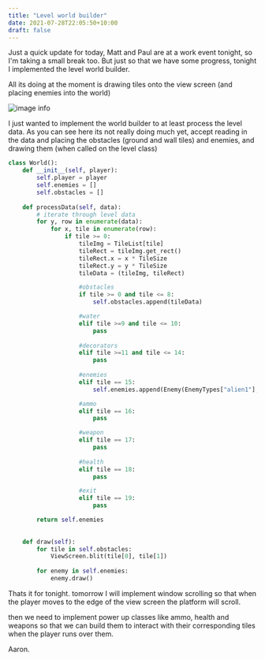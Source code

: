 ```yaml
---
title: "Level world builder"
date: 2021-07-28T22:05:50+10:00
draft: false
---
```


Just a quick update for today, Matt and Paul are at a work event tonight, so I'm taking a small break too. But just so that we have some progress, tonight I implemented the level world builder.

All its doing at the moment is drawing tiles onto the view screen (and placing enemies into the world)

![image info](https://pygamesummerjam.devsintheshed.com/images/levelWorld.png) 

I just wanted to implement the world builder to at least process the level data.
As you can see here its not really doing much yet, accept reading in the data and placing the obstacles (ground and wall tiles) and enemies, and drawing them (when called on the level class)

```python
class World():
    def __init__(self, player):
        self.player = player
        self.enemies = []
        self.obstacles = []
    
    def processData(self, data):
        # iterate through level data
        for y, row in enumerate(data):
            for x, tile in enumerate(row):
                if tile >= 0:
                    tileImg = TileList[tile]
                    tileRect = tileImg.get_rect()
                    tileRect.x = x * TileSize
                    tileRect.y = y * TileSize
                    tileData = (tileImg, tileRect)

                    #obstacles
                    if tile >= 0 and tile <= 8:
                        self.obstacles.append(tileData)

                    #water
                    elif tile >=9 and tile <= 10:
                        pass 
                    
                    #decorators
                    elif tile >=11 and tile <= 14:
                        pass 
                    
                    #enemies
                    elif tile == 15:
                        self.enemies.append(Enemy(EnemyTypes["alien1"], tileRect.x, tileRect.y, 2, self.player))

                    #ammo
                    elif tile == 16:
                        pass

                    #weapon
                    elif tile == 17:
                        pass
                    
                    #health
                    elif tile == 18:
                        pass

                    #exit
                    elif tile == 19:
                        pass

        return self.enemies
                
    
    def draw(self):
        for tile in self.obstacles:
            ViewScreen.blit(tile[0], tile[1])
        
        for enemy in self.enemies:
            enemy.draw()
```

Thats it for tonight. tomorrow I will implement window scrolling so that when the player moves to the edge of the view screen the platform will scroll.

then we need to implement power up classes like ammo, health and weapons so that we can build them to interact  with their corresponding tiles when the player runs over them.

Aaron.
